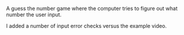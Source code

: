 A guess the number game where the computer tries to figure out what number the user input.

I added a number of input error checks versus the example video.